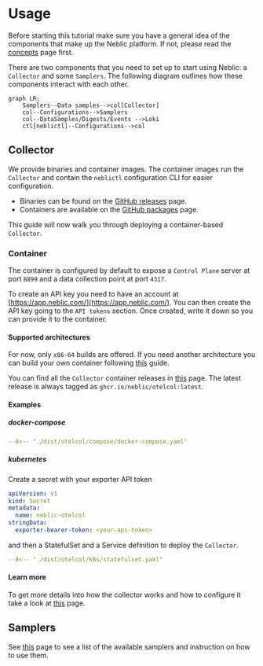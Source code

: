 # Usage

Before starting this tutorial make sure you have a general idea of the components that make up the Neblic platform. If not, please read the [concepts](../getting-started/concepts.md) page first.

There are two components that you need to set up to start using Neblic: a `Collector` and some `Samplers`. The following diagram outlines how these components interact with each other.

```mermaid
graph LR;
    Samplers--Data samples-->col[Collector]
    col--Configurations-->Samplers
    col--DataSamples/Digests/Events -->Loki
    ctl[neblictl]--Configurations-->col
```

## Collector

We provide binaries and container images. The container images run the `Collector` and contain the `neblictl` configuration CLI for easier configuration.

* Binaries can be found on the [GitHub releases](https://github.com/neblic/platform/releases) page.
* Containers are available on the [GitHub packages](https://github.com/neblic/platform/pkgs/container/otelcol) page.

This guide will now walk you through deploying a container-based `Collector`.

### Container

The container is configured by default to expose a `Control Plane` server at port `8899` and a data collection point at port `4317`.

To create an API key you need to have an account at [https://app.neblic.com/](https://app.neblic.com/). You can then create the API key going to the `API tokens` section. Once created, write it down so you can provide it to the container.

#### Supported architectures

For now, only `x86-64` builds are offered. If you need another architecture you can build your own container following [this](../how-to/build-your-own-collector.md) guide.

You can find all the `Collector` container releases in [this](https://github.com/neblic/platform/pkgs/container/otelcol) page. The latest release is always tagged as `ghcr.io/neblic/otelcol:latest`.

#### Examples

##### docker-compose

``` yaml
--8<-- "./dist/otelcol/compose/docker-compose.yaml"
```

##### kubernetes

Create a secret with your exporter API token

```yaml
apiVersion: v1
kind: Secret
metadata:
  name: neblic-otelcol
stringData:
  exporter-bearer-token: <your-api-token>
```

and then a StatefulSet and a Service definition to deploy the `Collector`.

``` yaml
--8<-- "./dist/otelcol/k8s/statefulset.yaml"
```

#### Learn more

To get more details into how the collector works and how to configure it take a look at [this](../learn/collector.md) page.

## Samplers

See [this](../learn/samplers.md#available-sampler) page to see a list of the available samplers and instruction on how to use them.
